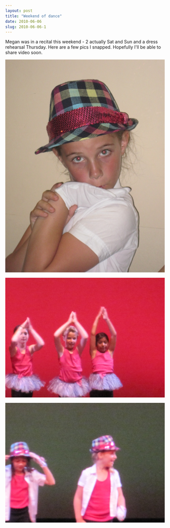 ```yaml
---
layout: post
title: "Weekend of dance"
date: 2010-06-06
slug: 2010-06-06-1
---
```


Megan was in a recital this weekend - 2 actually Sat and Sun and a dress rehearsal Thursday. Here are a few pics I snapped.  Hopefully I&apos;ll be able to share video soon.

 ![](/images/assets/IMG_1395.JPG) 

 ![](/images/assets/IMG_1425.JPG) 

 ![](/images/assets/IMG_1431.JPG) 
